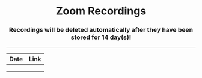 <h1 align="center"> Zoom Recordings </h1>

<h3 align="center"> Recordings will be deleted automatically after they have been stored for 14 day(s)! </h3>

---

| Date |                                                                      Link                                                                            |
| ---- |:----------------------------------------------------------------------------------------------------------------------------------------------------:|
|      |                                                                                                                                                      |
|      |                                                                                                                                                      |
|      |                                                                                                                                                      |

